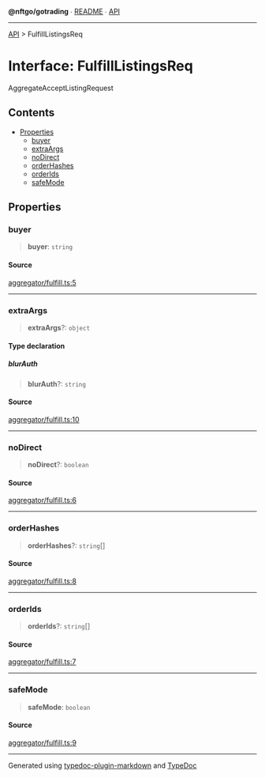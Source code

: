 **@nftgo/gotrading** ∙ [README](../README.md) ∙ [API](../exports.md)

***

[API](../exports.md) > FulfillListingsReq

# Interface: FulfillListingsReq

AggregateAcceptListingRequest

## Contents

- [Properties](FulfillListingsReq.md#properties)
  - [buyer](FulfillListingsReq.md#buyer)
  - [extraArgs](FulfillListingsReq.md#extraargs)
  - [noDirect](FulfillListingsReq.md#nodirect)
  - [orderHashes](FulfillListingsReq.md#orderhashes)
  - [orderIds](FulfillListingsReq.md#orderids)
  - [safeMode](FulfillListingsReq.md#safemode)

## Properties

### buyer

> **buyer**: `string`

#### Source

[aggregator/fulfill.ts:5](https://github.com/NFTGo/GoTrading/blob/1fa3b8d/src/types/aggregator/fulfill.ts#L5)

***

### extraArgs

> **extraArgs**?: `object`

#### Type declaration

##### blurAuth

> **blurAuth**?: `string`

#### Source

[aggregator/fulfill.ts:10](https://github.com/NFTGo/GoTrading/blob/1fa3b8d/src/types/aggregator/fulfill.ts#L10)

***

### noDirect

> **noDirect**?: `boolean`

#### Source

[aggregator/fulfill.ts:6](https://github.com/NFTGo/GoTrading/blob/1fa3b8d/src/types/aggregator/fulfill.ts#L6)

***

### orderHashes

> **orderHashes**?: `string`[]

#### Source

[aggregator/fulfill.ts:8](https://github.com/NFTGo/GoTrading/blob/1fa3b8d/src/types/aggregator/fulfill.ts#L8)

***

### orderIds

> **orderIds**?: `string`[]

#### Source

[aggregator/fulfill.ts:7](https://github.com/NFTGo/GoTrading/blob/1fa3b8d/src/types/aggregator/fulfill.ts#L7)

***

### safeMode

> **safeMode**: `boolean`

#### Source

[aggregator/fulfill.ts:9](https://github.com/NFTGo/GoTrading/blob/1fa3b8d/src/types/aggregator/fulfill.ts#L9)

***

Generated using [typedoc-plugin-markdown](https://www.npmjs.com/package/typedoc-plugin-markdown) and [TypeDoc](https://typedoc.org/)
